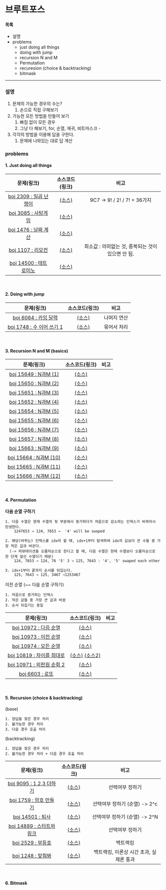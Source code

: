 # 브루트포스

#### 목록
+ 설명
+ problems
  - just doing all things
  - doing with jump
  - recursion N and M
  - Permutation
  - recuresion (choice & backtracking)
  - bitmask
--------------
### 설명
1. 문제의 가능한 경우의 수는?
    1. 손으로 직접 구해보기
2. 가능한 모든 방법을 만들어 보기
    1. 빠짐 없이 모든 경우
    2. 그냥 다 해보기, for, 순열, 재귀, 비트마스크 -
3. 각각의 방법을 이용해 답을 구한다.
    1. 문제에 나와있는 대로 답 계산

### problems

#### 1. Just doing all things

|문제(링크)|소스코드(링크)|비고|
|:------:|:--------:|:--:|
| [boj 2309 : 일곱 난쟁이](https://www.acmicpc.net/problem/2309)|[(소스)](https://github.com/95kim1/study_learn/blob/main/ps/learn/basic2/BruteForce/%5Bboj2309_%EC%9D%BC%EA%B3%B1%EB%82%9C%EC%9F%81%EC%9D%B4%5D.cpp) |9C7 -> 9! / 2! / 7! = 36가지|
| [boj 3085 : 사탕게임](https://www.acmicpc.net/problem/3085)|[(소스)](https://github.com/95kim1/study_learn/blob/main/ps/learn/basic2/BruteForce/%5Bboj3085_%EC%82%AC%ED%83%95%EA%B2%8C%EC%9E%84%5D.cpp) ||
| [boj 1476 : 날짜 계산](https://www.acmicpc.net/problem/1476)|[(소스)](https://github.com/95kim1/study_learn/blob/main/ps/learn/basic2/BruteForce/%5Bboj1476_%EB%82%A0%EC%A7%9C%EA%B3%84%EC%82%B0%5D.cpp)||
| [boj 1107 : 리모컨](https://www.acmicpc.net/problem/1107) |[(소스)](https://github.com/95kim1/study_learn/blob/main/ps/learn/basic2/BruteForce/%5Bboj1107_%EB%A6%AC%EB%AA%A8%EC%BB%A8%5D.cpp) | 최소값 : 의미없는 것, 중복되는 것이 있으면 안 됨.|
| [boj 14500 : 테트로미노](https://www.acmicpc.net/problem/14500)|[(소스)](https://github.com/95kim1/study_learn/blob/main/ps/learn/basic2/BruteForce/%5Bboj14500_%ED%85%8C%ED%8A%B8%EB%A1%9C%EB%AF%B8%EB%85%B8%5D.cpp)||

<br>

#### 2. Doing with jump

|문제(링크)|소스코드(링크)|비고|
|:------:|:--------:|:--:|
| [boj 6064 : 카잉 달력](https://www.acmicpc.net/problem/6064)|[(소스)](https://github.com/95kim1/study_learn/blob/main/ps/learn/basic2/BruteForce/%5Bboj6064_%EC%B9%B4%EC%9E%89%EB%8B%AC%EB%A0%A5%5D.cpp)|나머지 연산|
| [boj 1748 : 수 이어 쓰기 1](https://www.acmicpc.net/problem/1748)|[(소스)](https://github.com/95kim1/study_learn/blob/main/ps/learn/basic2/BruteForce/%5Bboj1748_%EC%88%98%EC%9D%B4%EC%96%B4%EC%93%B0%EA%B8%B01%5D.cpp)|묶어서 처리|

<br>

#### 3. Recursion N and M (basics)

|문제(링크)|소스코드(링크)|비고|
|:------:|:--------:|:--:|
| [boj 15649 : N과M (1)](https://www.acmicpc.net/problem/15649)|[(소스)](https://github.com/95kim1/study_learn/blob/main/ps/learn/basic2/BruteForce/%5Bboj15649_N%EA%B3%BCM(1)%5D.cpp)| |
| [boj 15650 : N과M (2)](https://www.acmicpc.net/problem/15650)|[(소스)](https://github.com/95kim1/study_learn/blob/main/ps/learn/basic2/BruteForce/%5Bboj15650_N%EA%B3%BCM(2)%5D.cpp)| |
| [boj 15651 : N과M (3)](https://www.acmicpc.net/problem/15651)|[(소스)](https://github.com/95kim1/study_learn/blob/main/ps/learn/basic2/BruteForce/%5Bboj15651_N%EA%B3%BCM(3)%5D.cpp)| |
| [boj 15652 : N과M (4)](https://www.acmicpc.net/problem/15652)|[(소스)](https://github.com/95kim1/study_learn/blob/main/ps/learn/basic2/BruteForce/%5Bboj15652_N%EA%B3%BCM(4)%5D.cpp)| |
| [boj 15654 : N과M (5)](https://www.acmicpc.net/problem/15654)|[(소스)](https://github.com/95kim1/study_learn/blob/main/ps/learn/basic2/BruteForce/%5Bboj15654_N%EA%B3%BCM(5)%5D.cpp)| |
| [boj 15655 : N과M (6)](https://www.acmicpc.net/problem/15655)|[(소스)](https://github.com/95kim1/study_learn/blob/main/ps/learn/basic2/BruteForce/%5Bboj15655_N%EA%B3%BCM(6)%5D.cpp)| |
| [boj 15656 : N과M (7)](https://www.acmicpc.net/problem/15656)|[(소스)](https://github.com/95kim1/study_learn/blob/main/ps/learn/basic2/BruteForce/%5Bboj15656_N%EA%B3%BCM(7)%5D.cpp)| |
| [boj 15657 : N과M (8)](https://www.acmicpc.net/problem/15657)|[(소스)](https://github.com/95kim1/study_learn/blob/main/ps/learn/basic2/BruteForce/%5Bboj15657_N%EA%B3%BCM(8)%5D.cpp)| |
| [boj 15663 : N과M (9)](https://www.acmicpc.net/problem/15663)|[(소스)](https://github.com/95kim1/study_learn/blob/main/ps/learn/basic2/BruteForce/%5Bboj15663_N%EA%B3%BCM(9)%5D.cpp)| |
| [boj 15664 : N과M (10)](https://www.acmicpc.net/problem/15664)|[(소스)](https://github.com/95kim1/study_learn/blob/main/ps/learn/basic2/BruteForce/%5Bboj15664_N%EA%B3%BCM(10)%5D.cpp)| |
| [boj 15665 : N과M (11)](https://www.acmicpc.net/problem/15665)|[(소스)](https://github.com/95kim1/study_learn/blob/main/ps/learn/basic2/BruteForce/%5Bboj15665_N%EA%B3%BCM(11)%5D.cpp)| |
| [boj 15666 : N과M (12)](https://www.acmicpc.net/problem/15666)|[(소스)](https://github.com/95kim1/study_learn/blob/main/ps/learn/basic2/BruteForce/%5Bboj15666_N%EA%B3%BCM(12)%5D.cpp)| |

<br>

#### 4. Permutation

**다음 순열 구하기**

    1. 다음 수열은 현재 수열의 뒷 부분에서 증가하다가 처음으로 감소하는 인덱스가 바뀌어서 탄생한다.
        1247653 → 124, 7653 →  '4' will be swaped 
        
    2. 해당(바뀌는) 인덱스를 idx라 할 때, idx+1부터 탐색하여 idx의 값보다 큰 수들 중 가장 작은 값과 바꾼다.
      (-> 퍼뮤테이션을 오름차순으로 한다고 할 때, 다음 수열은 현재 수열보다 오름차순으로 한 단계 앞선 수열이기 때문)
        124, 7653 → 124, 76 '5' 3 → 125, 7643 : '4', '5' swaped each other
        
    3. idx+1부터 끝까지 순서를 뒤집는다.
        125, 7643 → 125, 3467 →1253467

이전 순열 (~~ 다음 순열 구하기)
  
    1. 처음으로 증가하는 인덱스
    2. 작은 값들 중 가장 큰 값과 바꿈
    3. 순서 뒤집기는 동일

|문제(링크)|소스코드(링크)|비고|
|:------:|:--------:|:--:|
| [boj 10972 : 다음 순열](https://www.acmicpc.net/problem/10972)|[(소스)](https://github.com/95kim1/study_learn/blob/main/ps/learn/basic2/BruteForce/%5Bboj10972_%EB%8B%A4%EC%9D%8C%EC%88%9C%EC%97%B4%5D.cpp)||
| [boj 10973 : 이전 순열](https://www.acmicpc.net/problem/10973)|[(소스)](https://github.com/95kim1/study_learn/blob/main/ps/learn/basic2/BruteForce/%5Bboj10973_%EC%9D%B4%EC%A0%84%EC%88%9C%EC%97%B4%5D.cpp)||
| [boj 10974 : 모든 순열](https://www.acmicpc.net/problem/10974)|[(소스)](https://github.com/95kim1/study_learn/blob/main/ps/learn/basic2/BruteForce/%5Bboj10974_%EB%AA%A8%EB%93%A0%EC%88%9C%EC%97%B4%5D.cpp)||
| [boj 10819 : 차이를 최대로](https://www.acmicpc.net/problem/10819)|[(소스)](https://github.com/95kim1/study_learn/blob/main/ps/learn/basic2/BruteForce/%5Bboj10819_%EC%B0%A8%EC%9D%B4%EB%A5%BC%EC%B5%9C%EB%8C%80%EB%A1%9C%5D.cpp) [(소스2)](https://github.com/95kim1/study_learn/blob/main/ps/learn/basic2/BruteForce/%5Bboj10819_%EC%B0%A8%EC%9D%B4%EB%A5%BC%EC%B5%9C%EB%8C%80%EB%A1%9C%5D_2.cpp)||
| [boj 10971 : 외판원 순회 2](https://www.acmicpc.net/problem/10971)|[(소스)](https://github.com/95kim1/study_learn/blob/main/ps/learn/basic2/BruteForce/%5Bboj10971_%EC%99%B8%ED%8C%90%EC%9B%90%EC%88%9C%ED%9A%8C2%5D.cpp)||
| [boj 6603 : 로또](https://www.acmicpc.net/problem/6603)|[(소스)](https://github.com/95kim1/study_learn/blob/main/ps/learn/basic2/BruteForce/%5Bboj6603_%EB%A1%9C%EB%98%90%5D.cpp)||

<br>

#### 5. Recursion (choice & backtracking)

(base)

    1. 정답을 찾은 경우 처리
    2. 불가능한 경우 처리
    3. 다음 경우 호출 처리

(backtracking)

    1. 정답을 찾은 경우 처리
    2. 불가능한 경우 처리 + 다음 경우 호출 처리

|문제(링크)|소스코드(링크)|비고|
|:------:|:--------:|:--:|
| [boj 9095 : 1,2,3 더하기](https://www.acmicpc.net/problem/9095) | [(소스)](https://github.com/95kim1/study_learn/blob/main/ps/learn/basic2/BruteForce/%5Bboj9095_1%2C2%2C3%EB%8D%94%ED%95%98%EA%B8%B0%5D.cpp) |선택여부 정하기|
| [boj 1759 : 암호 만들기](https://www.acmicpc.net/problem/1759) | [(소스)](https://github.com/95kim1/study_learn/blob/main/ps/learn/basic2/BruteForce/%5Bboj1759_%EC%95%94%ED%98%B8%EB%A7%8C%EB%93%A4%EA%B8%B0%5D.cpp) |선택여부 정하기 (순열) -> 2^c|
| [boj 14501 : 퇴사](https://www.acmicpc.net/problem/14501) | [(소스)](https://github.com/95kim1/study_learn/blob/main/ps/learn/basic2/BruteForce/%5Bboj14501_%ED%87%B4%EC%82%AC%5D.cpp) |선택여부 정하기 (순열) -> 2^N|
| [boj 14889 : 스타트와 링크](https://www.acmicpc.net/problem/14889) | [(소스)](https://github.com/95kim1/study_learn/blob/main/ps/learn/basic2/BruteForce/%5Bboj14889_%EC%8A%A4%ED%83%80%ED%8A%B8%EC%99%80%EB%A7%81%ED%81%AC%5D.cpp) |선택여부 정하기|
| [boj 2529 : 부등호](https://www.acmicpc.net/problem/2529) | [(소스)](https://github.com/95kim1/study_learn/blob/main/ps/learn/basic2/BruteForce/%5Bboj2529_%EB%B6%80%EB%93%B1%ED%98%B8%5D.cpp) |백트랙킹|
| [boj 1248 : 맞춰봐](https://www.acmicpc.net/problem/1248) | [(소스)](https://github.com/95kim1/study_learn/blob/main/ps/learn/basic2/BruteForce/%5Bboj1248_%EB%A7%9E%EC%B6%B0%EB%B4%90%5D.cpp) |백트랙킹, 이론상 시간 초과, 실제론 통과|

<br>

#### 6. Bitmask

